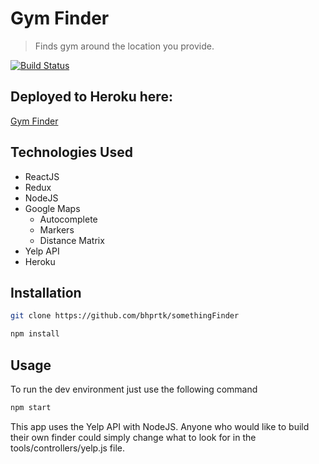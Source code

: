 # Gym Finder
> Finds gym around the location you provide.

[![Build Status](https://travis-ci.org/bhprtk/somethingFinder.svg?branch=master)](https://travis-ci.org/bhprtk/somethingFinder)

## Deployed to Heroku here:
[Gym Finder](https://gym-finder.herokuapp.com/)

## Technologies Used
* ReactJS
* Redux
* NodeJS
* Google Maps
  * Autocomplete
  * Markers
  * Distance Matrix
* Yelp API
* Heroku

## Installation

```sh
git clone https://github.com/bhprtk/somethingFinder
```
```sh
npm install
```
## Usage
To run the dev environment just use the following command
```sh
npm start
```
This app uses the Yelp API with NodeJS. Anyone who would like to build their own finder could simply change what to look for in the tools/controllers/yelp.js file.
